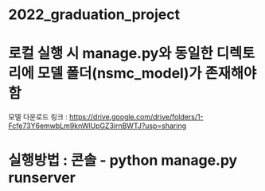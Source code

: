 # 2022_graduation_project

# 로컬 실행 시 manage.py와 동일한 디렉토리에 모델 폴더(nsmc_model)가 존재해야 함

모델 다운로드 링크 : https://drive.google.com/drive/folders/1-Fcfe73Y6emwbLm9knWlUpGZ3irnBWTJ?usp=sharing

# 실행방법 : 콘솔 - python manage.py runserver
